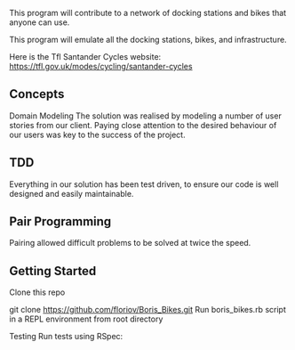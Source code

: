 This program will contribute to a network of docking stations and bikes that anyone can use. 

This program will emulate all the docking stations, bikes, and infrastructure.

Here is the Tfl Santander Cycles website: https://tfl.gov.uk/modes/cycling/santander-cycles

## Concepts
Domain Modeling
The solution was realised by modeling a number of user stories from our client. Paying close attention to the desired behaviour of our users was key to the success of the project.

## TDD
Everything in our solution has been test driven, to ensure our code is well designed and easily maintainable.

## Pair Programming
Pairing allowed difficult problems to be solved at twice the speed.

## Getting Started
Clone this repo

git clone https://github.com/floriov/Boris_Bikes.git
Run boris_bikes.rb script in a REPL environment from root directory


Testing
Run tests using RSpec:

